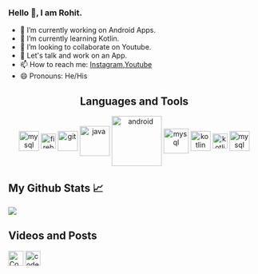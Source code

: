 ### Hello 👋, I am Rohit.

- 🔭 I’m currently working on Android Apps.
- 🌱 I’m currently learning Kotlin.
- 👯 I’m looking to collaborate on Youtube.
- 💬 Let's talk and work on an App.
- 📫 How to reach me: [Instagram](https://www.instagram.com/code2develop),[Youtube](https://www.youtube.com/channel/UC63I2ZUbKkeQRXqnyB0BOQA?view_as=subscriber)
- 😄 Pronouns: He/His

<p align="center">
<h2 align="center">Languages and Tools</h2></p>

<p align="center"> <a target="_blank"> <img align="middle" src="https://devicons.github.io/devicon/devicon.git/icons/mysql/mysql-original-wordmark.svg" alt="mysql" width="40" height="40"/> </a <a target="_blank"> <img align="middle" src="https://www.vectorlogo.zone/logos/firebase/firebase-icon.svg" alt="firebase" width="30" height="30"/> </a> 
<a  target="_blank"> <img align="middle" src="https://www.vectorlogo.zone/logos/git-scm/git-scm-icon.svg" alt="git" width="40" height="40"/> </a> 
<a  target="_blank"> <img align="middle" src="https://devicons.github.io/devicon/devicon.git/icons/java/java-original-wordmark.svg" alt="java" width="60" height="60"/> </a> 
<a  target="_blank"> <img align="middle" src="https://devicons.github.io/devicon/devicon.git/icons/android/android-original-wordmark.svg" alt="android" width="100" height="100"/> </a>
<a  target="_blank"> <img align="middle" src="https://images.sftcdn.net/images/t_app-logo-xl,f_auto/p/6733828e-96d0-11e6-9952-00163ec9f5fa/32274612/camtasia-32274612.png" alt="mysql" width="50" height="50"/> </a>
<a  target="_blank"> <img align="middle" src="https://www.vectorlogo.zone/logos/kotlinlang/kotlinlang-icon.svg" alt="kotlin" width="40" height="40"/> </a> 
<a target="_blank"> <img align="middle" src="https://www.flaticon.com/svg/static/icons/svg/688/688066.svg" alt="kotlin" width="30" height="30"/> </a> 
<a  target="_blank"> <img align="middle" src="https://devicons.github.io/devicon/devicon.git/icons/mysql/mysql-original-wordmark.svg" alt="mysql" width="40" height="40"/> </a>
  
  
</p>



## My Github Stats &#x1f4c8;
<img src="https://github-readme-stats.vercel.app/api?username=Rohitohlyan66&&show_icons=true&title_color=ffffff&icon_color=FFFF00&text_color=d2d2d2&bg_color=292929"/>






<p>
<h2>Videos and Posts</h2></p>
<p>  <a href="https://www.youtube.com/channel/UC63I2ZUbKkeQRXqnyB0BOQA" target="blank"><img align="middle" src="https://www.flaticon.com/svg/static/icons/svg/1384/1384060.svg" alt="Code 2 Develop" height="30" width="30" /></a>
<a href="https://instagram.com/code2develop" target="blank"><img align="middle" src="https://www.flaticon.com/svg/static/icons/svg/1384/1384063.svg" alt="code.fun" height="30" width="30" /></a></p>
